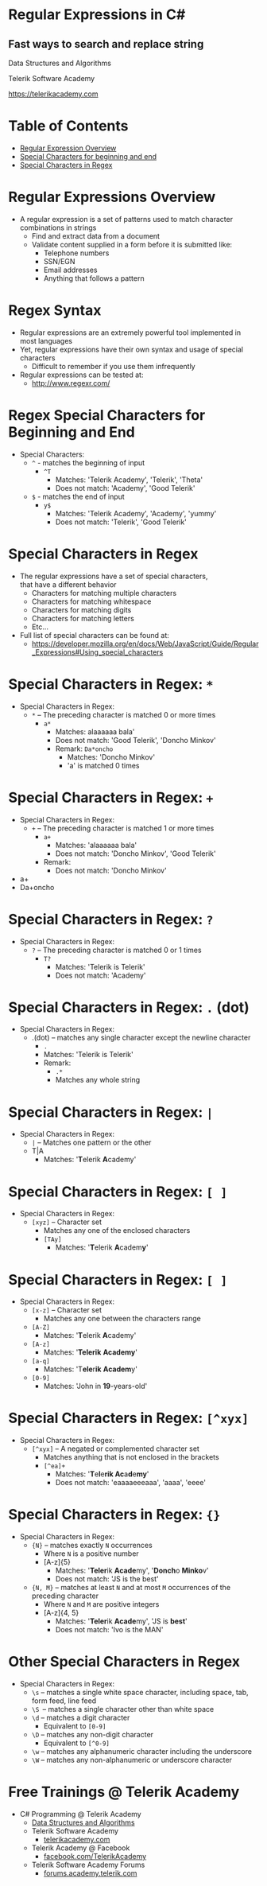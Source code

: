 <!-- section start -->
<!-- attr: { class:'slide-title', hasScriptWrapper: true, showInPresentation:true, style:'' } -->
# Regular Expressions in <span>C#</span>
##  Fast ways to search and replace string

<div class="signature">
    <p class="signature-course">Data Structures and Algorithms</p>
    <p class="signature-initiative">Telerik Software Academy</p>
    <a href="https://telerikacademy.com" class="signature-link">https://telerikacademy.com</a>
</div>

<!-- section start -->
<!-- attr: { showInPresentation:true, style:'' } -->
# Table of Contents
- [Regular Expression Overview](#regexOverview)
- [Special Characters for beginning and end](#beginEnd)
- [Special Characters in Regex](#other)

<!-- section start -->
<!-- attr: { class:'slide-section', showInPresentation:true, style:'' } -->
<!-- # Regular Expressions
##  Overview -->

<!-- attr: { id:'regexOverview', showInPresentation:true, style:'' } -->
# <a id="regexOverview"></a>Regular Expressions Overview
- A regular expression is a set of patterns used to match character combinations in strings
  - Find and extract data from a document
  - Validate content supplied in a form before it is submitted like:
    - Telephone numbers
    - SSN/EGN
    - Email addresses
    - Anything that follows a pattern

<!-- attr: { showInPresentation:true, style:'' } -->
# Regex Syntax
- Regular expressions are an extremely powerful tool implemented in most languages
- Yet, regular expressions have their own syntax and usage of special characters
  - Difficult to remember if you use them infrequently
- Regular expressions can be tested at:
  - http://www.regexr.com/

<!-- section start -->
<!-- attr: { class:'slide-section', showInPresentation:true, style:'' } -->
<!-- # Regex Special Characters for Beginning and End
##  `^` and `$` -->

<!-- attr: { id:'beginEnd', showInPresentation:true, style:'' } -->
# <a id="beginEnd"></a>Regex Special Characters for Beginning and End
- Special Characters:
  - `^` - matches the beginning of input
    - `^T`
      - Matches: 'Telerik Academy', 'Telerik', 'Theta'
      - Does not match: 'Academy', 'Good Telerik'
  - `$` - matches the end of input
    - `y$`
      - Matches: 'Telerik Academy', 'Academy', 'yummy'
      - Does not match: 'Telerik', 'Good Telerik'

<!-- attr: { class:'slide-section demo', showInPresentation:true, style:'' } -->
<!-- # Regex Special Characters for Beginning and End
##  [Demo]() -->

<!-- section start -->
<!-- attr: { class:'slide-section', showInPresentation:true, style:'' } -->
<!-- # Special Characters in Regular Expressions
##  For matching all kinds of stuff -->

<!-- attr: { id:'other', hasScriptWrapper:true, showInPresentation:true, style:'' } -->
# <a id="other"></a>Special Characters in Regex
- The regular expressions have a set of special characters, <br>that have a different behavior
  - Characters for matching multiple characters
  - Characters for matching whitespace
  - Characters for matching digits
  - Characters for matching letters
  - Etc…
- Full list of special characters can be found at:
  - https://developer.mozilla.org/en/docs/Web/JavaScript/Guide/Regular_Expressions#Using_special_characters

<!-- attr: { showInPresentation:true, style:'' } -->
# Special Characters in Regex: `*`
- Special Characters in Regex:
  - `*` – The preceding character is matched 0 or more times
    - `a*`
      - Matches: alaaaaaa bala'
      - Does not match: 'Good Telerik', 'Doncho Minkov'
      - Remark: `Da*oncho`
        - Matches: 'Doncho Minkov'
        - 'a' is matched 0 times

<!-- attr: { class:'slide-section demo', showInPresentation:true, style:'' } -->
<!-- # Special Characters: *
##  [Demo]() -->

<!-- attr: { showInPresentation:true, style:'' } -->
# Special Characters in Regex: `+`
- Special Characters in Regex:
  - `+` – The preceding character is matched 1 or more times
    - `a+`
      - Matches: 'alaaaaaa bala'
      - Does not match: 'Doncho Minkov', 'Good Telerik'
    - Remark:
      - Does not match: 'Doncho Minkov'
- a+
- Da+oncho

<!-- attr: { class:'slide-section demo', showInPresentation:true, style:'' } -->
<!-- # Special Characters: +
##  [Demo]() -->

<!-- attr: { showInPresentation:true, style:'' } -->
# Special Characters in Regex: `?`
- Special Characters in Regex:
  - `?` – The preceding character is matched 0 or 1 times
    - `T?`
      - Matches: 'Telerik is Telerik'
      - Does not match: 'Academy'

<!-- attr: { class:'slide-section demo', showInPresentation:true, style:'' } -->
<!-- # Special Characters: ?
##  [Demo]() -->

<!-- attr: { showInPresentation:true, style:'' } -->
# Special Characters in Regex: `.` (dot)
- Special Characters in Regex:
  - .(dot) – matches any single character except the newline character
    - `.`
    - Matches: 'Telerik is Telerik'
    - Remark:
      - `.*`
      - Matches any whole string

<!-- attr: { class:'slide-section demo', showInPresentation:true, style:'' } -->
<!-- # Special Characters: . (dot)
##  [Demo]() -->

<!-- attr: { showInPresentation:true, style:'' } -->
# Special Characters in Regex: `|`
- Special Characters in Regex:
  - `|` – Matches one pattern or the other
  - T|A
    - Matches: '**T**elerik **A**cademy'

<!-- attr: { class:'slide-section demo', showInPresentation:true, style:'' } -->
<!-- # Special Characters: |
##  [Demo]() -->

<!-- attr: { showInPresentation:true, style:'font-size:45px' } -->
# Special Characters in Regex: `[ ]`
- Special Characters in Regex:
  - `[xyz]` – Character set
    - Matches any one of the enclosed characters
    - `[TAy]`
      - Matches: '**T**elerik **A**cadem**y**'

<!-- attr: { class:'slide-section demo', showInPresentation:true, style:'' } -->
<!-- # Special Characters: [ ]
##  [Demo]() -->

<!-- attr: { showInPresentation:true, style:'font-size:40px' } -->
# Special Characters in Regex: `[ ]`
- Special Characters in Regex:
  - `[x-z]` – Character set
      - Matches any one between the characters range
  - `[A-Z]`
    - Matches: '**T**elerik **A**cademy'
  - `[A-z]`
    - Matches: '**Telerik** **Academy**'
  - `[a-q]`
    - Matches: 'T**ele**r**ik** **Academ**y'
  - `[0-9]`
    - Matches: 'John in **19**-years-old'

<!-- attr: { class:'slide-section demo', showInPresentation:true, style:'' } -->
<!-- # Special Characters: [ ] Range
##  [Demo]() -->

<!-- attr: { showInPresentation:true, style:'' } -->
# Special Characters in Regex: `[^xyx]`
- Special Characters in Regex:
  - `[^xyx]` – A negated or complemented character set
    - Matches anything that is not enclosed in the brackets
    - `[^ea]+`
      - Matches: '**T**e**l**e**rik Ac**a**d**e**my**'
      - Does not match: 'eaaaaeeeaaa', 'aaaa', 'eeee'

<!-- attr: { class:'slide-section demo', showInPresentation:true, style:'' } -->
<!-- # Special Characters: [^xyz]
##  [Demo]() -->

<!-- attr: { showInPresentation:true, style:'' } -->
# Special Characters in Regex: `{}`
- Special Characters in Regex:
  - `{N}` – matches exactly `N` occurrences
    - Where `N` is a positive number
    - [A-z]{5}
      - Matches: '**Teler**ik **Acade**my', '**Donch**o **Minko**v'
      - Does not match: 'JS is the best'
  - `{N, M}` – matches at least `N` and at most `M` occurrences of the preceding character
    - Where `N` and `M` are positive integers
    - [A-z]{4, 5}
      - Matches: '**Teler**ik **Acade**my', 'JS is **best**'
      - Does not match: 'Ivo is the MAN'

<!-- attr: { class:'slide-section demo', showInPresentation:true, style:'' } -->
<!-- # Special Characters: {}
##  [Demo]() -->

<!-- attr: { showInPresentation:true, style:'font-size:40px' } -->
# Other Special Characters in Regex
- Special Characters in Regex:
  - `\s` – matches a single white space character, including space, tab, form feed, line feed
  - `\S `– matches a single character other than white space
  - `\d` – matches a digit character
    - Equivalent to `[0-9]`
  - `\D` – matches any non-digit character
    - Equivalent to `[^0-9]`
  - `\w` – matches any alphanumeric character including the underscore
  - `\W` – matches any non-alphanumeric or underscore character

<!-- attr: { class:'slide-section demo', showInPresentation:true, style:'' } -->
<!-- # Other Special Characters in Regular Expressions
##  [Demo]() -->

<!-- section start -->
<!-- attr: { class: "slide-questions", hasScriptWrapper:true, showInPresentation:true, style:'' } -->
<!-- # Regular Expressions in <span>C#</span>
##  Questions -->

<!-- attr: { showInPresentation:true, hasScriptWrapper:true } -->
# Free Trainings @ Telerik Academy
- C# Programming @ Telerik Academy
    - [Data Structures and Algorithms](http://academy.telerik.com/student-courses/programming/data-structures-algorithms/about)
  - Telerik Software Academy
    - [telerikacademy.com](https://telerikacademy.com)
  - Telerik Academy @ Facebook
    - [facebook.com/TelerikAcademy](facebook.com/TelerikAcademy)
  - Telerik Software Academy Forums
    - [forums.academy.telerik.com](forums.academy.telerik.com)

